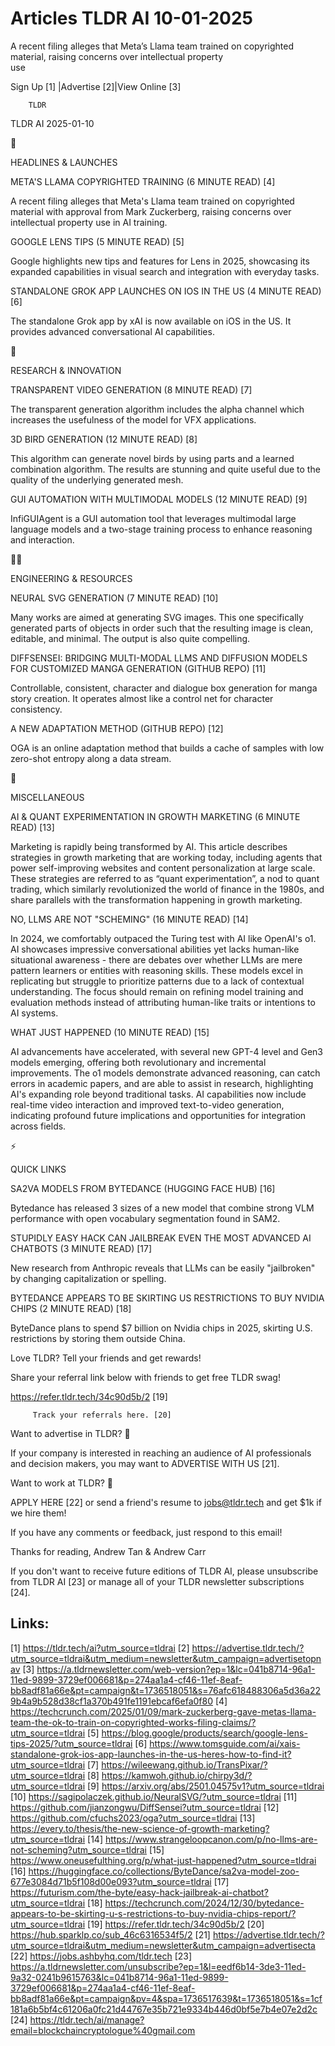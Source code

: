 # Articles TLDR AI 10-01-2025

A recent filing alleges that Meta’s Llama team trained on
copyrighted material, raising concerns over intellectual property
use ‌ ‌ ‌ ‌ ‌ ‌ ‌ ‌ ‌ ‌ ‌ ‌ ‌ ‌ ‌ ‌ ‌ ‌ ‌ ‌ ‌ ‌ ‌ ‌ ‌ ‌  ‌ ‌ ‌ ‌ ‌ ‌ ‌ ‌ ‌ ‌ ‌ ‌ ‌ ‌ ‌ ‌ ‌ ‌ ‌ ‌ ‌ ‌ ‌ ‌ ‌ ‌ 


 Sign Up [1] |Advertise [2]|View Online [3] 

		TLDR 

TLDR AI 2025-01-10

🚀 

HEADLINES & LAUNCHES

 META'S LLAMA COPYRIGHTED TRAINING (6 MINUTE READ) [4] 

 A recent filing alleges that Meta's Llama team trained on copyrighted
material with approval from Mark Zuckerberg, raising concerns over
intellectual property use in AI training. 

 GOOGLE LENS TIPS (5 MINUTE READ) [5] 

 Google highlights new tips and features for Lens in 2025, showcasing
its expanded capabilities in visual search and integration with
everyday tasks. 

 STANDALONE GROK APP LAUNCHES ON IOS IN THE US (4 MINUTE READ) [6] 

 The standalone Grok app by xAI is now available on iOS in the US. It
provides advanced conversational AI capabilities. 

🧠 

RESEARCH & INNOVATION

 TRANSPARENT VIDEO GENERATION (8 MINUTE READ) [7] 

 The transparent generation algorithm includes the alpha channel which
increases the usefulness of the model for VFX applications. 

 3D BIRD GENERATION (12 MINUTE READ) [8] 

 This algorithm can generate novel birds by using parts and a learned
combination algorithm. The results are stunning and quite useful due
to the quality of the underlying generated mesh. 

 GUI AUTOMATION WITH MULTIMODAL MODELS (12 MINUTE READ) [9] 

 InfiGUIAgent is a GUI automation tool that leverages multimodal large
language models and a two-stage training process to enhance reasoning
and interaction. 

🧑‍💻 

ENGINEERING & RESOURCES

 NEURAL SVG GENERATION (7 MINUTE READ) [10] 

 Many works are aimed at generating SVG images. This one specifically
generated parts of objects in order such that the resulting image is
clean, editable, and minimal. The output is also quite compelling. 

 DIFFSENSEI: BRIDGING MULTI-MODAL LLMS AND DIFFUSION MODELS FOR
CUSTOMIZED MANGA GENERATION (GITHUB REPO) [11] 

 Controllable, consistent, character and dialogue box generation for
manga story creation. It operates almost like a control net for
character consistency. 

 A NEW ADAPTATION METHOD (GITHUB REPO) [12] 

 OGA is an online adaptation method that builds a cache of samples
with low zero-shot entropy along a data stream. 

🎁 

MISCELLANEOUS

 AI & QUANT EXPERIMENTATION IN GROWTH MARKETING (6 MINUTE READ) [13] 

 Marketing is rapidly being transformed by AI. This article describes
strategies in growth marketing that are working today, including
agents that power self-improving websites and content personalization
at large scale. These strategies are referred to as “quant
experimentation”, a nod to quant trading, which similarly
revolutionized the world of finance in the 1980s, and share parallels
with the transformation happening in growth marketing. 

 NO, LLMS ARE NOT "SCHEMING" (16 MINUTE READ) [14] 

 In 2024, we comfortably outpaced the Turing test with AI like
OpenAI's o1. AI showcases impressive conversational abilities yet
lacks human-like situational awareness - there are debates over
whether LLMs are mere pattern learners or entities with reasoning
skills. These models excel in replicating but struggle to prioritize
patterns due to a lack of contextual understanding. The focus should
remain on refining model training and evaluation methods instead of
attributing human-like traits or intentions to AI systems. 

 WHAT JUST HAPPENED (10 MINUTE READ) [15] 

 AI advancements have accelerated, with several new GPT-4 level and
Gen3 models emerging, offering both revolutionary and incremental
improvements. The o1 models demonstrate advanced reasoning, can catch
errors in academic papers, and are able to assist in research,
highlighting AI's expanding role beyond traditional tasks. AI
capabilities now include real-time video interaction and improved
text-to-video generation, indicating profound future implications and
opportunities for integration across fields. 

⚡ 

QUICK LINKS

 SA2VA MODELS FROM BYTEDANCE (HUGGING FACE HUB) [16] 

 Bytedance has released 3 sizes of a new model that combine strong VLM
performance with open vocabulary segmentation found in SAM2. 

 STUPIDLY EASY HACK CAN JAILBREAK EVEN THE MOST ADVANCED AI CHATBOTS
(3 MINUTE READ) [17] 

 New research from Anthropic reveals that LLMs can be easily
"jailbroken" by changing capitalization or spelling. 

 BYTEDANCE APPEARS TO BE SKIRTING US RESTRICTIONS TO BUY NVIDIA CHIPS
(2 MINUTE READ) [18] 

 ByteDance plans to spend $7 billion on Nvidia chips in 2025, skirting
U.S. restrictions by storing them outside China. 

Love TLDR? Tell your friends and get rewards!

 Share your referral link below with friends to get free TLDR swag! 

 https://refer.tldr.tech/34c90d5b/2 [19] 

		 Track your referrals here. [20] 

Want to advertise in TLDR? 📰

 If your company is interested in reaching an audience of AI
professionals and decision makers, you may want to ADVERTISE WITH US
[21]. 

Want to work at TLDR? 💼

 APPLY HERE [22] or send a friend's resume to jobs@tldr.tech and get
$1k if we hire them! 

 If you have any comments or feedback, just respond to this email! 

Thanks for reading, 
Andrew Tan & Andrew Carr 

If you don't want to receive future editions of TLDR AI, please
unsubscribe from TLDR AI [23] or manage all of your TLDR newsletter
subscriptions [24]. 

 

Links:
------
[1] https://tldr.tech/ai?utm_source=tldrai
[2] https://advertise.tldr.tech/?utm_source=tldrai&utm_medium=newsletter&utm_campaign=advertisetopnav
[3] https://a.tldrnewsletter.com/web-version?ep=1&lc=041b8714-96a1-11ed-9899-3729ef006681&p=274aa1a4-cf46-11ef-8eaf-bb8adf81a66e&pt=campaign&t=1736518051&s=76afc618488306a5d36a229b4a9b528d38cf1a370b491fe1191ebcaf6efa0f80
[4] https://techcrunch.com/2025/01/09/mark-zuckerberg-gave-metas-llama-team-the-ok-to-train-on-copyrighted-works-filing-claims/?utm_source=tldrai
[5] https://blog.google/products/search/google-lens-tips-2025/?utm_source=tldrai
[6] https://www.tomsguide.com/ai/xais-standalone-grok-ios-app-launches-in-the-us-heres-how-to-find-it?utm_source=tldrai
[7] https://wileewang.github.io/TransPixar/?utm_source=tldrai
[8] https://kamwoh.github.io/chirpy3d/?utm_source=tldrai
[9] https://arxiv.org/abs/2501.04575v1?utm_source=tldrai
[10] https://sagipolaczek.github.io/NeuralSVG/?utm_source=tldrai
[11] https://github.com/jianzongwu/DiffSensei?utm_source=tldrai
[12] https://github.com/cfuchs2023/oga?utm_source=tldrai
[13] https://every.to/thesis/the-new-science-of-growth-marketing?utm_source=tldrai
[14] https://www.strangeloopcanon.com/p/no-llms-are-not-scheming?utm_source=tldrai
[15] https://www.oneusefulthing.org/p/what-just-happened?utm_source=tldrai
[16] https://huggingface.co/collections/ByteDance/sa2va-model-zoo-677e3084d71b5f108d00e093?utm_source=tldrai
[17] https://futurism.com/the-byte/easy-hack-jailbreak-ai-chatbot?utm_source=tldrai
[18] https://techcrunch.com/2024/12/30/bytedance-appears-to-be-skirting-u-s-restrictions-to-buy-nvidia-chips-report/?utm_source=tldrai
[19] https://refer.tldr.tech/34c90d5b/2
[20] https://hub.sparklp.co/sub_46c6316534f5/2
[21] https://advertise.tldr.tech/?utm_source=tldrai&utm_medium=newsletter&utm_campaign=advertisecta
[22] https://jobs.ashbyhq.com/tldr.tech
[23] https://a.tldrnewsletter.com/unsubscribe?ep=1&l=eedf6b14-3de3-11ed-9a32-0241b9615763&lc=041b8714-96a1-11ed-9899-3729ef006681&p=274aa1a4-cf46-11ef-8eaf-bb8adf81a66e&pt=campaign&pv=4&spa=1736517639&t=1736518051&s=1cf181a6b5bf4c61206a0fc21d44767e35b721e9334b446d0bf5e7b4e07e2d2c
[24] https://tldr.tech/ai/manage?email=blockchaincryptologue%40gmail.com
